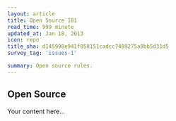 ```yaml
---
layout: article
title: Open Source 101
read_time: 999 minute
updated_at: Jan 18, 2013
icon: repo
title_sha: d145998e941f058151cadcc7489275a8bb5d31d5
survey_tag: 'issues-1'

summary: Open source rules.
---
```


<a id="open-source" title="open source" class="toc-item"></a>
## Open Source

Your content here...